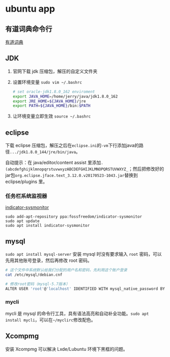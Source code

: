 # ubuntu app

## 有道词典命令行

[有道词典](https://github.com/longcw/youdao)

## JDK

1. 官网下载 jdk 压缩包，解压的自定义文件夹

2. 设置环境变量 `sudo vim ~/.bashrc`

   ```bash
   # set oracle-jdk1.8.0_162 enviroment
   export JAVA_HOME=/home/jerry/java/jdk1.8.0_162
   export JRE_HOME=${JAVA_HOME}/jre
   export PATH=${JAVA_HOME}/bin:$PATH
   ```

3. 让环境变量立即生效 `source ~/.bashrc`


## eclipse
下载 eclipse 压缩包，解压之后在`eclipse.ini`的`-vm`下行添加java的路径`.../jdk1.8.0_144/jre/bin/java`。

自动提示：在 java/editor/content assist 里添加`.(abcdefghijklmnopqrstuvwxyzABCDEFGHIJKLMNOPQRSTUVWXYZ_`；然后把修改好的jar包`org.eclipse.jface.text_3.12.0.v20170523-1043.jar`替换到 eclipse/plugins 里。

### 任务栏系统监视器

[indicator-sysmonitor](https://github.com/fossfreedom/indicator-sysmonitor) 

```shell
sudo add-apt-repository ppa:fossfreedom/indicator-sysmonitor
sudo apt update
sudo apt install indicator-sysmonitor
```

## mysql

`sudo apt install mysql-server` 安装 mysql 时没有要求输入 `root` 密码，可以先用其他账号登录，然后再修改 root 密码。

```bash
# 这个文件中系统默认给我们分配的用户名和密码，先利用这个账户登录
cat /etc/mysql/debian.cnf

# 修改root密码（mysql-5.7版本）
ALTER USER 'root'@'localhost' IDENTIFIED WITH mysql_native_password BY 'newPassword';
```

### mycli

mycli 是 mysql 的命令行工具，具有语法高亮和自动补全功能。`sudo apt install mycli`，可以在`~/myclirc`修改配色。

## Xcompmg

安装 Xcompmg 可以解决 Lxde/Lubuntu 环境下黑框的问题。
